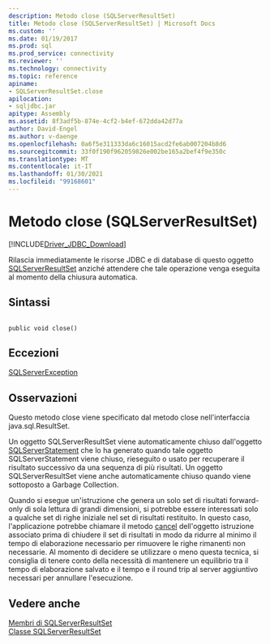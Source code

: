 ```yaml
---
description: Metodo close (SQLServerResultSet)
title: Metodo close (SQLServerResultSet) | Microsoft Docs
ms.custom: ''
ms.date: 01/19/2017
ms.prod: sql
ms.prod_service: connectivity
ms.reviewer: ''
ms.technology: connectivity
ms.topic: reference
apiname:
- SQLServerResultSet.close
apilocation:
- sqljdbc.jar
apitype: Assembly
ms.assetid: 8f3adf5b-874e-4cf2-b4ef-672dda42d77a
author: David-Engel
ms.author: v-daenge
ms.openlocfilehash: 0a6f5e311333da6c16015acd2fe6ab007204b8d6
ms.sourcegitcommit: 33f0f190f962059826e002be165a2bef4f9e350c
ms.translationtype: MT
ms.contentlocale: it-IT
ms.lasthandoff: 01/30/2021
ms.locfileid: "99168601"
---
```

# <a name="close-method-sqlserverresultset"></a>Metodo close (SQLServerResultSet)
[!INCLUDE[Driver_JDBC_Download](../../../includes/driver_jdbc_download.md)]

  Rilascia immediatamente le risorse JDBC e di database di questo oggetto [SQLServerResultSet](../../../connect/jdbc/reference/sqlserverresultset-class.md) anziché attendere che tale operazione venga eseguita al momento della chiusura automatica.  
  
## <a name="syntax"></a>Sintassi  
  
```  
  
public void close()  
```  
  
## <a name="exceptions"></a>Eccezioni  
 [SQLServerException](../../../connect/jdbc/reference/sqlserverexception-class.md)  
  
## <a name="remarks"></a>Osservazioni  
 Questo metodo close viene specificato dal metodo close nell'interfaccia java.sql.ResultSet.  
  
 Un oggetto SQLServerResultSet viene automaticamente chiuso dall'oggetto [SQLServerStatement](../../../connect/jdbc/reference/sqlserverstatement-class.md) che lo ha generato quando tale oggetto SQLServerStatement viene chiuso, rieseguito o usato per recuperare il risultato successivo da una sequenza di più risultati. Un oggetto SQLServerResultSet viene anche automaticamente chiuso quando viene sottoposto a Garbage Collection.  
  
 Quando si esegue un'istruzione che genera un solo set di risultati forward-only di sola lettura di grandi dimensioni, si potrebbe essere interessati solo a qualche set di righe iniziale nel set di risultati restituito. In questo caso, l'applicazione potrebbe chiamare il metodo [cancel](../../../connect/jdbc/reference/cancel-method-sqlserverstatement.md) dell'oggetto istruzione associato prima di chiudere il set di risultati in modo da ridurre al minimo il tempo di elaborazione necessario per rimuovere le righe rimanenti non necessarie. Al momento di decidere se utilizzare o meno questa tecnica, si consiglia di tenere conto della necessità di mantenere un equilibrio tra il tempo di elaborazione salvato e il tempo e il round trip al server aggiuntivo necessari per annullare l'esecuzione.  
  
## <a name="see-also"></a>Vedere anche  
 [Membri di SQLServerResultSet](../../../connect/jdbc/reference/sqlserverresultset-members.md)   
 [Classe SQLServerResultSet](../../../connect/jdbc/reference/sqlserverresultset-class.md)  
  
  

